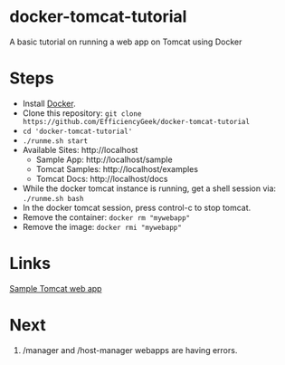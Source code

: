# docker-tomcat-tutorial
A basic tutorial on running a web app on Tomcat using Docker

# Steps
* Install [Docker](https://docs.docker.com/install/).
* Clone this repository: `git clone https://github.com/EfficiencyGeek/docker-tomcat-tutorial`
* `cd 'docker-tomcat-tutorial'`
* `./runme.sh start`
* Available Sites: http://localhost
    *   Sample App: http://localhost/sample 
    *   Tomcat Samples: http://localhost/examples
    *   Tomcat Docs: http://localhost/docs
* While the docker tomcat instance is running, get a shell session via: `./runme.sh bash`
* In the docker tomcat session, press control-c to stop tomcat.
* Remove the container: `docker rm "mywebapp"`
* Remove the image: `docker rmi "mywebapp"`

# Links
[Sample Tomcat web app](https://tomcat.apache.org/tomcat-8.0-doc/appdev/sample/)

# Next
1. /manager and /host-manager webapps are having errors.
